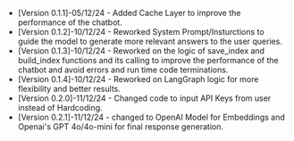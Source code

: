- [Version 0.1.1]-05/12/24 - Added Cache Layer to improve the performance of the chatbot.
- [Version 0.1.2]-10/12/24 - Reworked System Prompt/Insturctions to guide the model to generate more relevant answers to the user queries.
- [Version 0.1.3]-10/12/24 - Reworked on the logic of save_index and build_index functions and its calling to improve the performance of the chatbot and avoid errors and run time code terminations.
- [Version 0.1.4]-10/12/24 - Reworked on LangGraph logic for more flexibility and better results.
- [Version 0.2.0]-11/12/24 - Changed code to input API Keys from user instead of Hardcoding.
- [Version 0.2.1]-11/12/24 - changed to OpenAI Model for Embeddings and Openai's GPT 4o/4o-mini for final response generation.